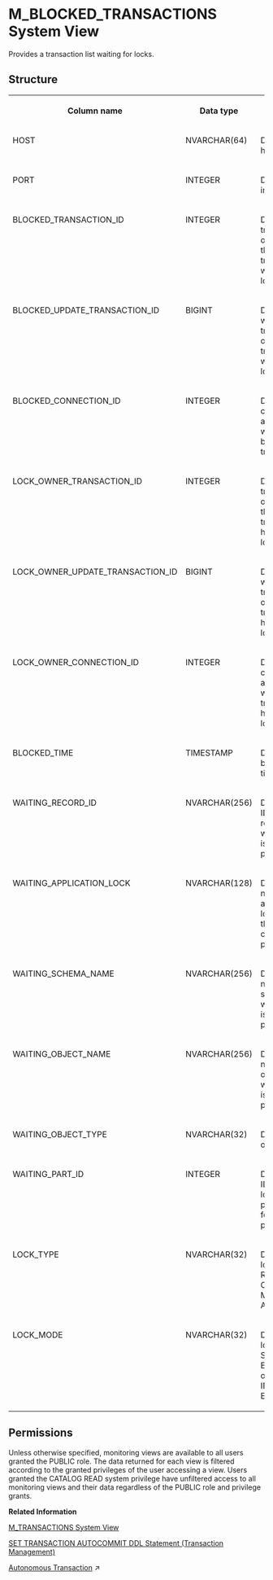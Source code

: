 <!-- loio20a8c51d75191014b6c0e177ae946724 -->

# M\_BLOCKED\_TRANSACTIONS System View

Provides a transaction list waiting for locks.



<a name="loio20a8c51d75191014b6c0e177ae946724___m__b_l_o_c_k_e_d__t_r_a_n_s_a_c_t_i_o_n_s_1struct_M_BLOCKED_TRANSACTIONS"/>

## Structure


<table>
<tr>
<th valign="top">

Column name

</th>
<th valign="top">

Data type

</th>
<th valign="top">

Description

</th>
</tr>
<tr>
<td valign="top">

HOST

</td>
<td valign="top">

NVARCHAR\(64\)

</td>
<td valign="top">

Displays the host name.

</td>
</tr>
<tr>
<td valign="top">

PORT

</td>
<td valign="top">

INTEGER

</td>
<td valign="top">

Displays the internal port.

</td>
</tr>
<tr>
<td valign="top">

BLOCKED\_TRANSACTION\_ID

</td>
<td valign="top">

INTEGER

</td>
<td valign="top">

Displays the transaction object ID of the transaction waiting for a lock.

</td>
</tr>
<tr>
<td valign="top">

BLOCKED\_UPDATE\_TRANSACTION\_ID

</td>
<td valign="top">

BIGINT

</td>
<td valign="top">

Displays the write transaction ID of the write transaction waiting for the lock.

</td>
</tr>
<tr>
<td valign="top">

BLOCKED\_CONNECTION\_ID

</td>
<td valign="top">

INTEGER

</td>
<td valign="top">

Displays the connection ID associated with the blocked write transaction.

</td>
</tr>
<tr>
<td valign="top">

LOCK\_OWNER\_TRANSACTION\_ID

</td>
<td valign="top">

INTEGER

</td>
<td valign="top">

Displays the transaction object ID of the transaction holding the lock.

</td>
</tr>
<tr>
<td valign="top">

LOCK\_OWNER\_UPDATE\_TRANSACTION\_ID

</td>
<td valign="top">

BIGINT

</td>
<td valign="top">

Displays the write transaction ID of the write transaction holding the lock.

</td>
</tr>
<tr>
<td valign="top">

LOCK\_OWNER\_CONNECTION\_ID

</td>
<td valign="top">

INTEGER

</td>
<td valign="top">

Displays the connection ID associated with the write transaction holding the lock.

</td>
</tr>
<tr>
<td valign="top">

BLOCKED\_TIME

</td>
<td valign="top">

TIMESTAMP

</td>
<td valign="top">

Displays the blocked timestamp.

</td>
</tr>
<tr>
<td valign="top">

WAITING\_RECORD\_ID

</td>
<td valign="top">

NVARCHAR\(256\)

</td>
<td valign="top">

Displays the ID of the record on which the lock is currently placed.

</td>
</tr>
<tr>
<td valign="top">

WAITING\_APPLICATION\_LOCK

</td>
<td valign="top">

NVARCHAR\(128\)

</td>
<td valign="top">

Displays the name of the application lock on which the lock is currently place.

</td>
</tr>
<tr>
<td valign="top">

WAITING\_SCHEMA\_NAME

</td>
<td valign="top">

NVARCHAR\(256\)

</td>
<td valign="top">

Displays the name of the schema on which the lock is currently placed.

</td>
</tr>
<tr>
<td valign="top">

WAITING\_OBJECT\_NAME

</td>
<td valign="top">

NVARCHAR\(256\)

</td>
<td valign="top">

Displays the name of the object on which the lock is currently placed.

</td>
</tr>
<tr>
<td valign="top">

WAITING\_OBJECT\_TYPE

</td>
<td valign="top">

NVARCHAR\(32\)

</td>
<td valign="top">

Displays the object type.

</td>
</tr>
<tr>
<td valign="top">

WAITING\_PART\_ID

</td>
<td valign="top">

INTEGER

</td>
<td valign="top">

Displays the ID of the locked partition, or 0 for a non-partition lock.

</td>
</tr>
<tr>
<td valign="top">

LOCK\_TYPE

</td>
<td valign="top">

NVARCHAR\(32\)

</td>
<td valign="top">

Displays the lock type: RECORD, OBJECT, METADATA, or APPLICATION.

</td>
</tr>
<tr>
<td valign="top">

LOCK\_MODE

</td>
<td valign="top">

NVARCHAR\(32\)

</td>
<td valign="top">

Displays the lock mode: SHARED, EXCLUSIVE, or INTENTIONAL EXCLUSIVE.

</td>
</tr>
</table>



<a name="loio20a8c51d75191014b6c0e177ae946724__section_xth_vm2_qbc"/>

## Permissions

Unless otherwise specified, monitoring views are available to all users granted the PUBLIC role. The data returned for each view is filtered according to the granted privileges of the user accessing a view. Users granted the CATALOG READ system privilege have unfiltered access to all monitoring views and their data regardless of the PUBLIC role and privilege grants.

**Related Information**  


[M\_TRANSACTIONS System View](m-transactions-system-view-20c9610.md "Provides information about all transactions created by users or the database.")

[SET TRANSACTION AUTOCOMMIT DDL Statement \(Transaction Management\)](../../010-SQL-Reference/012-SQL-Statements/set-transaction-autocommit-ddl-statement-transaction-management-d538d11.md "Specifies the auto commit property for DDL statements specific to the session.")

[Autonomous Transaction](https://help.sap.com/viewer/d1cb63c8dd8e4c35a0f18aef632687f0/2024_3_QRC/en-US/4ad70daee8b64b90ab162565ed6f73ef.html "") :arrow_upper_right:

